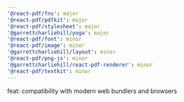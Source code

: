 ```yaml
---
'@react-pdf/fns': major
'@react-pdf/pdfkit': major
'@react-pdf/stylesheet': major
'@garrettcharliehill/yoga': major
'@react-pdf/font': minor
'@react-pdf/image': minor
'@garrettcharliehill/layout': minor
'@react-pdf/png-js': minor
'@garrettcharliehill/react-pdf-renderer': minor
'@react-pdf/textkit': minor
---
```


feat: compatibility with modern web bundlers and browsers

